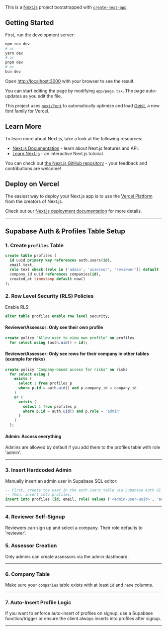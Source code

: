 This is a [Next.js](https://nextjs.org) project bootstrapped with [`create-next-app`](https://nextjs.org/docs/app/api-reference/cli/create-next-app).

## Getting Started

First, run the development server:

```bash
npm run dev
# or
yarn dev
# or
pnpm dev
# or
bun dev
```

Open [http://localhost:3000](http://localhost:3000) with your browser to see the result.

You can start editing the page by modifying `app/page.tsx`. The page auto-updates as you edit the file.

This project uses [`next/font`](https://nextjs.org/docs/app/building-your-application/optimizing/fonts) to automatically optimize and load [Geist](https://vercel.com/font), a new font family for Vercel.

## Learn More

To learn more about Next.js, take a look at the following resources:

- [Next.js Documentation](https://nextjs.org/docs) - learn about Next.js features and API.
- [Learn Next.js](https://nextjs.org/learn) - an interactive Next.js tutorial.

You can check out [the Next.js GitHub repository](https://github.com/vercel/next.js) - your feedback and contributions are welcome!

## Deploy on Vercel

The easiest way to deploy your Next.js app is to use the [Vercel Platform](https://vercel.com/new?utm_medium=default-template&filter=next.js&utm_source=create-next-app&utm_campaign=create-next-app-readme) from the creators of Next.js.

Check out our [Next.js deployment documentation](https://nextjs.org/docs/app/building-your-application/deploying) for more details.

---

## Supabase Auth & Profiles Table Setup

### 1. Create `profiles` Table

```sql
create table profiles (
  id uuid primary key references auth.users(id),
  email text,
  role text check (role in ('admin', 'assessor', 'reviewer')) default 'reviewer',
  company_id uuid references companies(id),
  created_at timestamp default now()
);
```

### 2. Row Level Security (RLS) Policies

Enable RLS:
```sql
alter table profiles enable row level security;
```

#### Reviewer/Assessor: Only see their own profile
```sql
create policy "Allow user to view own profile" on profiles
  for select using (auth.uid() = id);
```

#### Reviewer/Assessor: Only see rows for their company in other tables (example for risks)
```sql
create policy "Company-based access for risks" on risks
  for select using (
    exists (
      select 1 from profiles p
      where p.id = auth.uid() and p.company_id = company_id
    )
    or (
      exists (
        select 1 from profiles p
        where p.id = auth.uid() and p.role = 'admin'
      )
    )
  );
```

#### Admin: Access everything
Admins are allowed by default if you add them to the profiles table with role 'admin'.

---

### 3. Insert Hardcoded Admin
Manually insert an admin user in Supabase SQL editor:

```sql
-- First, create the user in the auth.users table via Supabase Auth UI or API
-- Then, insert into profiles:
insert into profiles (id, email, role) values ('<admin-user-uuid>', 'admin@assuregate.com', 'admin');
```

---

### 4. Reviewer Self-Signup
Reviewers can sign up and select a company. Their role defaults to 'reviewer'.

### 5. Assessor Creation
Only admins can create assessors via the admin dashboard.

---

### 6. Company Table
Make sure your `companies` table exists with at least `id` and `name` columns.

---

### 7. Auto-Insert Profile Logic
If you want to enforce auto-insert of profiles on signup, use a Supabase function/trigger or ensure the client always inserts into profiles after signup.

---
